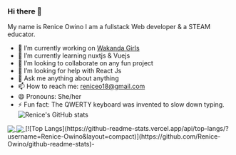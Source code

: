 ### Hi there 👋
My name is Renice Owino I am a fullstack Web developer & a STEAM educator.
- 🔭 I’m currently working on [Wakanda Girls]( https://github.com/Renice-Owino/wakanda-girls)
- 🌱 I’m currently learning nuxtjs & Vuejs
- 👯 I’m looking to collaborate on any fun project
- 🤔 I’m looking for help with React Js
- 💬 Ask me anything about anything
- 📫 How to reach me: reniceo18@gmail.com
- 😄 Pronouns: She/her
- ⚡ Fun fact: The QWERTY keyboard was invented to slow down typing.
![Renice's GitHub stats](https://github-readme-stats.vercel.app/api?username=Renice-Owino&show_icons=true&theme=dark)
<a href="https://github.com/Renice-Owino/wakanda-girls">
<img align="center" src="https://github-readme-stats.vercel.app/api/pin/?username=Renice-Owino&repo=wakanda-girls" />
</a>
<a href="https://github.com/Renice-Owino/wakanda-girls">
<img align="center" src="https://github-readme-stats.vercel.app/api/pin/?username=Renice-Owino&repo=wakanda-girls" />
</a>
[![Top Langs](https://github-readme-stats.vercel.app/api/top-langs/?username=Renice-Owino&layout=compact)](https://github.com/Renice-Owino/github-readme-stats)- 

